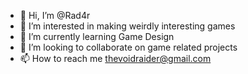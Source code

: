 - 👋 Hi, I’m @Rad4r
- 👀 I’m interested in making weirdly interesting games
- 🌱 I’m currently learning Game Design
- 💞️ I’m looking to collaborate on game related projects
- 📫 How to reach me thevoidraider@gmail.com

<!---
Rad4r/Rad4r is a ✨ special ✨ repository because its `README.md` (this file) appears on your GitHub profile.
You can click the Preview link to take a look at your changes.
--->
